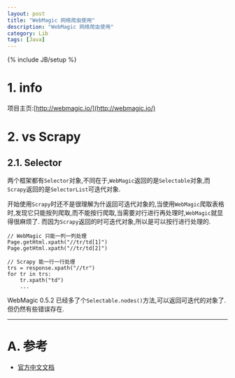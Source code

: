 ```yaml
---
layout: post
title: "WebMagic 网络爬虫使用"
description: "WebMagic 网络爬虫使用"
category: Lib
tags: [Java]
---
```

{% include JB/setup %}

# 1. info
项目主页:[http://webmagic.io/](http://webmagic.io/)

# 2. vs Scrapy

## 2.1. Selector
两个框架都有`Selector`对象,不同在于,`WebMagic`返回的是`Selectable`对象,而`Scrapy`返回的是`SelectorList`可迭代对象.

开始使用`Scrapy`时还不是很理解为什返回可迭代对象的,当使用`WebMagic`爬取表格时,发现它只能按列爬取,而不能按行爬取,当需要对行进行再处理时,`WebMagic`就显得很麻烦了.
而因为`Scrapy`返回的时可迭代对象,所以是可以按行进行处理的.

	// WebMagic 只能一列一列处理
	Page.getHtml.xpath("//tr/td[1]")
	Page.getHtml.xpath("//tr/td[2]")

	// Scrapy 能一行一行处理
	trs = response.xpath("//tr")
	for tr in trs:
		tr.xpath("td")
		...

WebMagic 0.5.2 已经多了个`Selectable.nodes()`方法,可以返回可迭代的对象了.但仍然有些错误存在.


***

# A. 参考

* [官方中文文档](http://webmagic.io/docs/zh/)
